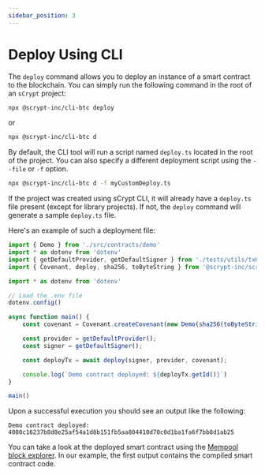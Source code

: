 ```yaml
---
sidebar_position: 3
---
```


# Deploy Using CLI

The `deploy` command allows you to deploy an instance of a smart contract to the blockchain. You can simply run the following command in the root of an `sCrypt` project:

```sh
npx @scrypt-inc/cli-btc deploy
```

or

```sh
npx @scrypt-inc/cli-btc d
```

By default, the CLI tool will run a script named `deploy.ts` located in the root of the project. You can also specify a different deployment script using the `--file` or `-f` option.

```sh
npx @scrypt-inc/cli-btc d -f myCustomDeploy.ts
```

If the project was created using sCrypt CLI, it will already have a `deploy.ts` file present (except for library projects). If not, the `deploy` command will generate a sample `deploy.ts` file.

Here's an example of such a deployment file:
```ts
import { Demo } from './src/contracts/demo'
import * as dotenv from 'dotenv'
import { getDefaultProvider, getDefaultSigner } from './tests/utils/txHelper';
import { Covenant, deploy, sha256, toByteString } from '@scrypt-inc/scrypt-ts-btc';

import * as dotenv from 'dotenv'

// Load the .env file
dotenv.config()

async function main() {
    const covenant = Covenant.createCovenant(new Demo(sha256(toByteString("hello world", true))))

    const provider = getDefaultProvider();
    const signer = getDefaultSigner();

    const deployTx = await deploy(signer, provider, covenant);

    console.log(`Demo contract deployed: ${deployTx.getId()}`)
}

main()
```

Upon a successful execution you should see an output like the following:

```
Demo contract deployed: 4080c16237b8d8e25af54a1d8b151fb5aa804410d70c0d1ba1fa6f7bb8d1ab25
```

You can take a look at the deployed smart contract using the [Mempool block explorer](https://mempool-testnet.fractalbitcoin.io/tx/4080c16237b8d8e25af54a1d8b151fb5aa804410d70c0d1ba1fa6f7bb8d1ab25).
In our example, the first output contains the compiled smart contract code.

